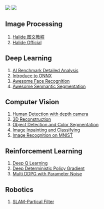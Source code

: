 [![](https://img.shields.io/badge/欢迎-welcome_to_my_github-blue.svg)](www.github.com/l5shi)
[![](https://img.shields.io/badge/支持-support-blue.svg)](https://github.com/l5shi/__Overview__/blob/master/thanks/README.md)

## Image Processing


1. [Halide 图文教程](https://github.com/l5shi/Halide_Tutorial)
1. [Halide Official](https://github.com/l5shi/halide)
## Deep Learning
1. [AI Benchmark Detailed Analysis](https://github.com/l5shi/AI-Benchmark)
2. [Introduce to ONNX](https://github.com/l5shi/ONNX_TUTORIAL)
3. [Awesome Face Recognition](https://github.com/l5shi/awesome-Face_Recognition)
4. [Awesome Senmantic Segmentation](https://github.com/l5shi/awesome-semantic-segmentation)

## Computer Vision
1. [Human Detection with depth camera](https://github.com/l5shi/Human-Detection-In-Depth-Image)
2. [3D Reconstruction](https://github.com/l5shi/3D-reconstruction-and-Rendering)
3. [Object Detection and Color Segmentation](https://github.com/l5shi/Object-Detection-and-Color-Segmentation)
4. [Image Inpainting and Classifying](https://github.com/l5shi/Image-Inpainting-and-Classification)
5. [Image Recognition on MNIST](https://github.com/l5shi/Image-Recognition-on-MNIST-dataset)

## Reinforcement Learning

1. [Deep Q Learning](https://github.com/l5shi/Reinforcement-Learning-Deep-Q-Learning)
2. [Deep Deterministic Policy Gradient](https://github.com/l5shi/Reinforcement-Learning-DDPG)
3. [Multi DDPG with Parameter Noise](https://github.com/l5shi/Multi-DDPG-with-parameter-noise)

## Robotics
1. [SLAM-Partical Filter](https://github.com/l5shi/Implement-SLAM-with-RGBD-measurements) 
